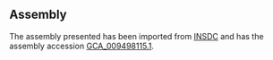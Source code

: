 
Assembly
--------

The assembly presented has been imported from 
[INSDC](http://www.insdc.org) and has the assembly accession
[GCA\_009498115.1](http://www.ebi.ac.uk/ena/data/view/GCA_009498115.1).

